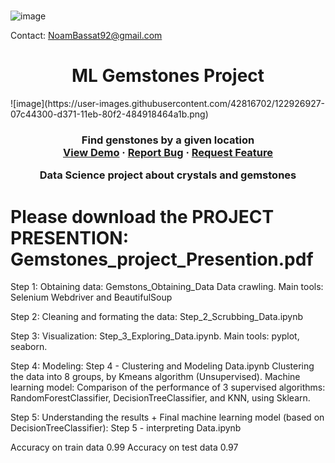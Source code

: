 # 

![image](https://user-images.githubusercontent.com/42816702/122926927-07c44300-d371-11eb-80f2-484918464a1b.png)

Contact: NoamBassat92@gmail.com


<h1 style="text-align: center;">ML Gemstones Project</h1>
![image](https://user-images.githubusercontent.com/42816702/122926927-07c44300-d371-11eb-80f2-484918464a1b.png)
<br />
<p align="center">
  <a href="https://github.com/noambassat/Gemstones_Project">
  </a>

  <h3 align="center"Genstones Tracker</h3>

  <p align="center">
    Find genstones by a given location
    <br />
    <a href="https://github.com/noambassat/Gemstones_Project/wiki/">View Demo</a>
    ·
    <a href="https://github.com/noambassat/Gemstones_Project/issues">Report Bug</a>
    ·
    <a href="https://github.com/noambassat/Gemstones_Project/issues">Request Feature</a>
  </p>
</p>




Data Science project about crystals and gemstones

# Please download the PROJECT PRESENTION: Gemstones_project_Presention.pdf

Step 1: Obtaining data: Gemstons_Obtaining_Data
Data crawling. Main tools: Selenium Webdriver and BeautifulSoup

Step 2: Cleaning and formating the data: Step_2_Scrubbing_Data.ipynb

Step 3: Visualization: Step_3_Exploring_Data.ipynb. Main tools: pyplot, seaborn.

Step 4: Modeling: Step 4 - Clustering and Modeling Data.ipynb
Clustering the data into 8 groups, by Kmeans algorithm (Unsupervised).
Machine learning model: Comparison of the performance of 3 supervised algorithms: RandomForestClassifier, DecisionTreeClassifier, and KNN, using Sklearn.

Step 5: Understanding the results + Final machine learning model (based on DecisionTreeClassifier): Step 5 - interpreting Data.ipynb

Accuracy on train data 0.99
Accuracy on test data 0.97
